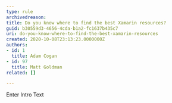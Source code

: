 ```yaml
---
type: rule
archivedreason: 
title: Do you know where to find the best Xamarin resources?
guid: b30559d3-4656-4cda-b1a2-fc1637b435c7
uri: do-you-know-where-to-find-the-best-xamarin-resources
created: 2020-10-08T23:13:23.0000000Z
authors:
- id: 1
  title: Adam Cogan
- id: 97
  title: Matt Goldman
related: []

---
```



Enter Intro Text
<br><excerpt class='endintro'></excerpt><br>



